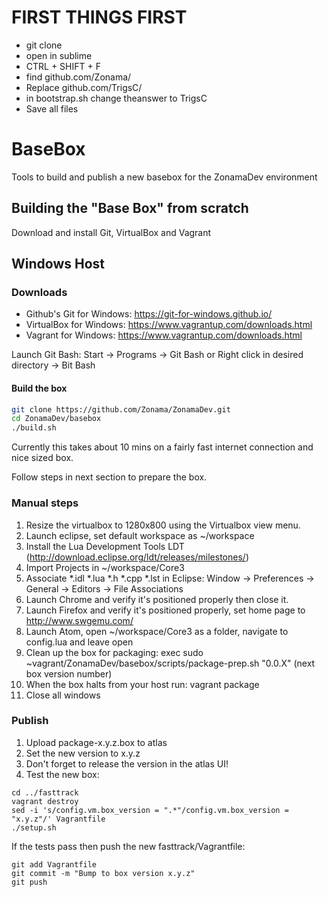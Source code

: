# FIRST THINGS FIRST

* git clone
* open in sublime
* CTRL + SHIFT + F
* find github.com/Zonama/
* Replace github.com/TrigsC/
* in bootstrap.sh change theanswer to TrigsC
* Save all files

# BaseBox

Tools to build and publish a new basebox for the ZonamaDev environment

## Building the "Base Box" from scratch

Download and install Git, VirtualBox and Vagrant

## Windows Host

### Downloads
* Github's Git for Windows: https://git-for-windows.github.io/
* VirtualBox for Windows: https://www.vagrantup.com/downloads.html
* Vagrant for Windows: https://www.vagrantup.com/downloads.html
 
Launch Git Bash: Start -> Programs -> Git Bash
or
Right click in desired directory -> Bit Bash

#### Build the box

```bash
git clone https://github.com/Zonama/ZonamaDev.git
cd ZonamaDev/basebox
./build.sh
```

Currently this takes about 10 mins on a fairly fast internet connection and nice sized box.

Follow steps in next section to prepare the box.

### Manual steps

1. Resize the virtualbox to 1280x800 using the Virtualbox view menu.
2. Launch eclipse, set default workspace as ~/workspace
3. Install the Lua Development Tools LDT (http://download.eclipse.org/ldt/releases/milestones/)
4. Import Projects in ~/workspace/Core3
5. Associate *.idl *.lua *.h *.cpp *.lst in Eclipse: Window -> Preferences -> General -> Editors -> File Associations 
6. Launch Chrome and verify it's positioned properly then close it.
7. Launch Firefox and verify it's positioned properly, set home page to http://www.swgemu.com/
8. Launch Atom, open ~/workspace/Core3 as a folder, navigate to config.lua and leave open
9. Clean up the box for packaging: exec sudo ~vagrant/ZonamaDev/basebox/scripts/package-prep.sh "0.0.X" (next box version number)
10. When the box halts from your host run: vagrant package
11. Close all windows

### Publish
1. Upload package-x.y.z.box to atlas
2. Set the new version to x.y.z
3. Don't forget to release the version in the atlas UI!
3. Test the new box:
```
cd ../fasttrack
vagrant destroy
sed -i 's/config.vm.box_version = ".*"/config.vm.box_version = "x.y.z"/' Vagrantfile
./setup.sh
```
If the tests pass then push the new fasttrack/Vagrantfile:
```
git add Vagrantfile
git commit -m "Bump to box version x.y.z"
git push
```
